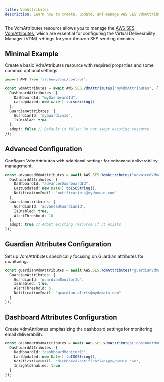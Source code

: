 ```yaml
---
title: VdmAttributes
description: Learn how to create, update, and manage AWS SES VdmAttributes using Alchemy Cloud Control.
---
```



The VdmAttributes resource allows you to manage the [AWS SES VdmAttributes](https://docs.aws.amazon.com/ses/latest/userguide/), which are essential for configuring the Virtual Deliverability Manager (VDM) settings for your Amazon SES sending domains.

## Minimal Example

Create a basic VdmAttributes resource with required properties and some common optional settings.

```ts
import AWS from "alchemy/aws/control";

const vdmAttributes = await AWS.SES.VdmAttributes("myVdmAttributes", {
  DashboardAttributes: {
    DashboardId: "myDashboardId",
    LastUpdated: new Date().toISOString()
  },
  GuardianAttributes: {
    GuardianId: "myGuardianId",
    IsEnabled: true
  },
  adopt: false // Default is false: Do not adopt existing resource
});
```

## Advanced Configuration

Configure VdmAttributes with additional settings for enhanced deliverability management.

```ts
const advancedVdmAttributes = await AWS.SES.VdmAttributes("advancedVdmAttributes", {
  DashboardAttributes: {
    DashboardId: "advancedDashboardId",
    LastUpdated: new Date().toISOString(),
    NotificationEmail: "notifications@mydomain.com"
  },
  GuardianAttributes: {
    GuardianId: "advancedGuardianId",
    IsEnabled: true,
    AlertThreshold: 10
  },
  adopt: true // Adopt existing resource if it exists
});
```

## Guardian Attributes Configuration

Set up VdmAttributes specifically focusing on Guardian attributes for monitoring.

```ts
const guardianVdmAttributes = await AWS.SES.VdmAttributes("guardianVdmAttributes", {
  GuardianAttributes: {
    GuardianId: "guardianMonitorId",
    IsEnabled: true,
    AlertThreshold: 5,
    NotificationEmail: "guardian-alerts@mydomain.com"
  }
});
```

## Dashboard Attributes Configuration

Create VdmAttributes emphasizing the dashboard settings for monitoring email deliverability.

```ts
const dashboardVdmAttributes = await AWS.SES.VdmAttributes("dashboardVdmAttributes", {
  DashboardAttributes: {
    DashboardId: "dashboardMonitorId",
    LastUpdated: new Date().toISOString(),
    NotificationEmail: "dashboard-notifications@mydomain.com",
    InsightsEnabled: true
  }
});
```
